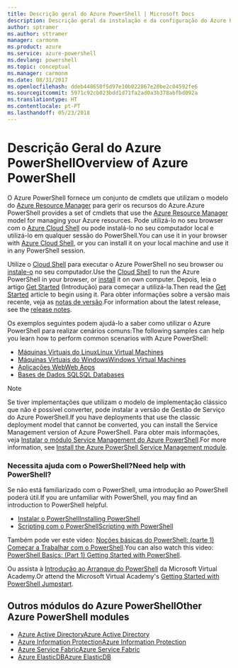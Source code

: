 ```yaml
---
title: Descrição geral do Azure PowerShell | Microsoft Docs
description: Descrição geral da instalação e da configuração do Azure PowerShell.
author: sptramer
ms.author: sttramer
manager: carmonm
ms.product: azure
ms.service: azure-powershell
ms.devlang: powershell
ms.topic: conceptual
ms.manager: carmonm
ms.date: 08/31/2017
ms.openlocfilehash: ddeb448650f5d97e10b022867e20be2c04592fe6
ms.sourcegitcommit: 5971c92cb023bdd1d71fa2ad0a3b378abfbd092a
ms.translationtype: HT
ms.contentlocale: pt-PT
ms.lasthandoff: 05/23/2018
---
```

# <a name="overview-of-azure-powershell"></a><span data-ttu-id="66ec8-103">Descrição Geral do Azure PowerShell</span><span class="sxs-lookup"><span data-stu-id="66ec8-103">Overview of Azure PowerShell</span></span>

<span data-ttu-id="66ec8-104">O Azure PowerShell fornece um conjunto de cmdlets que utilizam o modelo do [Azure Resource Manager](/azure/azure-resource-manager/resource-group-overview) para gerir os recursos do Azure.</span><span class="sxs-lookup"><span data-stu-id="66ec8-104">Azure PowerShell provides a set of cmdlets that use the [Azure Resource Manager](/azure/azure-resource-manager/resource-group-overview) model for managing your Azure resources.</span></span> <span data-ttu-id="66ec8-105">Pode utilizá-lo no seu browser com o [Azure Cloud Shell](/azure/cloud-shell/overview) ou pode instalá-lo no seu computador local e utilizá-lo em qualquer sessão do PowerShell.</span><span class="sxs-lookup"><span data-stu-id="66ec8-105">You can use it in your browser with [Azure Cloud Shell](/azure/cloud-shell/overview), or you can install it on your local machine and use it in any PowerShell session.</span></span>

<span data-ttu-id="66ec8-106">Utilize o [Cloud Shell](/azure/cloud-shell/overview) para executar o Azure PowerShell no seu browser ou [instale-o](install-azurerm-ps.md) no seu computador.</span><span class="sxs-lookup"><span data-stu-id="66ec8-106">Use the [Cloud Shell](/azure/cloud-shell/overview) to run the Azure PowerShell in your browser, or [install](install-azurerm-ps.md) it on own computer.</span></span> <span data-ttu-id="66ec8-107">Depois, leia o artigo [Get Started](get-started-azureps.md) (Introdução) para começar a utilizá-la.</span><span class="sxs-lookup"><span data-stu-id="66ec8-107">Then read the [Get Started](get-started-azureps.md) article to begin using it.</span></span> <span data-ttu-id="66ec8-108">Para obter informações sobre a versão mais recente, veja as [notas de versão](release-notes-azureps.md).</span><span class="sxs-lookup"><span data-stu-id="66ec8-108">For information about the latest release, see the [release notes](release-notes-azureps.md).</span></span>

<span data-ttu-id="66ec8-109">Os exemplos seguintes podem ajudá-lo a saber como utilizar o Azure PowerShell para realizar cenários comuns:</span><span class="sxs-lookup"><span data-stu-id="66ec8-109">The following samples can help you learn how to perform common scenarios with Azure PowerShell:</span></span>

* [<span data-ttu-id="66ec8-110">Máquinas Virtuais do Linux</span><span class="sxs-lookup"><span data-stu-id="66ec8-110">Linux Virtual Machines</span></span>](/azure/virtual-machines/virtual-machines-linux-powershell-samples?toc=/powershell/azure/toc.json)
* [<span data-ttu-id="66ec8-111">Máquinas Virtuais do Windows</span><span class="sxs-lookup"><span data-stu-id="66ec8-111">Windows Virtual Machines</span></span>](/azure/virtual-machines/virtual-machines-windows-powershell-samples?toc=/powershell/azure/toc.json)
* [<span data-ttu-id="66ec8-112">Aplicações Web</span><span class="sxs-lookup"><span data-stu-id="66ec8-112">Web Apps</span></span>](/azure/app-service-web/app-service-powershell-samples?toc=/powershell/azure/toc.json)
* [<span data-ttu-id="66ec8-113">Bases de Dados SQL</span><span class="sxs-lookup"><span data-stu-id="66ec8-113">SQL Databases</span></span>](/azure/sql-database/sql-database-powershell-samples?toc=/powershell/azure/toc.json)

> [!NOTE]
> <span data-ttu-id="66ec8-114">Se tiver implementações que utilizam o modelo de implementação clássico que não é possível converter, pode instalar a versão de Gestão de Serviço do Azure PowerShell.</span><span class="sxs-lookup"><span data-stu-id="66ec8-114">If you have deployments that use the classic deployment model that cannot be converted, you can install the Service Management version of Azure PowerShell.</span></span> <span data-ttu-id="66ec8-115">Para obter mais informações, veja [Instalar o módulo Service Management do Azure PowerShell](/powershell/azure/servicemanagement/install-azure-ps).</span><span class="sxs-lookup"><span data-stu-id="66ec8-115">For more information, see [Install the Azure PowerShell Service Management module](/powershell/azure/servicemanagement/install-azure-ps).</span></span>


### <a name="need-help-with-powershell"></a><span data-ttu-id="66ec8-116">Necessita ajuda com o PowerShell?</span><span class="sxs-lookup"><span data-stu-id="66ec8-116">Need help with PowerShell?</span></span>

<span data-ttu-id="66ec8-117">Se não está familiarizado com o PowerShell, uma introdução ao PowerShell poderá útil.</span><span class="sxs-lookup"><span data-stu-id="66ec8-117">If you are unfamiliar with PowerShell, you may find an introduction to PowerShell helpful.</span></span>

* [<span data-ttu-id="66ec8-118">Instalar o PowerShell</span><span class="sxs-lookup"><span data-stu-id="66ec8-118">Installing PowerShell</span></span>](/powershell/scripting/installing-windows-powershell)
* [<span data-ttu-id="66ec8-119">Scripting com o PowerShell</span><span class="sxs-lookup"><span data-stu-id="66ec8-119">Scripting with PowerShell</span></span>](/powershell/scripting/scripting-with-windows-powershell)

<span data-ttu-id="66ec8-120">Também pode ver este vídeo: [Noções básicas do PowerShell: (parte 1) Começar a Trabalhar com o PowerShell](https://channel9.msdn.com/Blogs/Taste-of-Premier/PowerShellBasicsPart1).</span><span class="sxs-lookup"><span data-stu-id="66ec8-120">You can also watch this video: [PowerShell Basics: (Part 1) Getting Started with PowerShell](https://channel9.msdn.com/Blogs/Taste-of-Premier/PowerShellBasicsPart1).</span></span>

<span data-ttu-id="66ec8-121">Ou assista à [Introdução ao Arranque do PowerShell](https://mva.microsoft.com/liveevents/powershell-jumpstart) da Microsoft Virtual Academy.</span><span class="sxs-lookup"><span data-stu-id="66ec8-121">Or attend the Microsoft Virtual Academy's [Getting Started with PowerShell Jumpstart](https://mva.microsoft.com/liveevents/powershell-jumpstart).</span></span>

## <a name="other-azure-powershell-modules"></a><span data-ttu-id="66ec8-122">Outros módulos do Azure PowerShell</span><span class="sxs-lookup"><span data-stu-id="66ec8-122">Other Azure PowerShell modules</span></span>

* [<span data-ttu-id="66ec8-123">Azure Active Directory</span><span class="sxs-lookup"><span data-stu-id="66ec8-123">Azure Active Directory</span></span>](/powershell/azure/active-directory/)
* [<span data-ttu-id="66ec8-124">Azure Information Protection</span><span class="sxs-lookup"><span data-stu-id="66ec8-124">Azure Information Protection</span></span>](/powershell/azure/aip/)
* [<span data-ttu-id="66ec8-125">Azure Service Fabric</span><span class="sxs-lookup"><span data-stu-id="66ec8-125">Azure Service Fabric</span></span>](/powershell/azure/service-fabric/)
* [<span data-ttu-id="66ec8-126">Azure ElasticDB</span><span class="sxs-lookup"><span data-stu-id="66ec8-126">Azure ElasticDB</span></span>](/powershell/azure/elasticdbjobs/)
